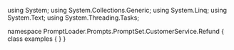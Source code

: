 ﻿using System;
using System.Collections.Generic;
using System.Linq;
using System.Text;
using System.Threading.Tasks;

namespace PromptLoader.Prompts.PromptSet.CustomerService.Refund
{
    class examples
    {
    }
}
